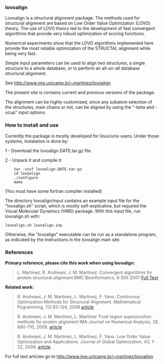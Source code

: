 ### lovoalign ###

Lovoalign is a structural alignment package. The methods used for structural alignment are based on Low Order Value Optimization (LOVO) theory. The use of LOVO theory led to the development of fast convergent algorithms that provide very robust optimization of scoring functions.

Numerical experiments show that the LOVO algorithms implemented here provide the most reliable optimization of the STRUCTAL alignment while being very fast.

Simple input parameters can be used to align two structures, a single structure to a whole database, or to perform an all-on-all database structural alignment.

See http://www.ime.unicamp.br/~martinez/lovoalign

The present site is contains current and previous versions of the package.

The alignment can be highly customized, since any subatom selection of the structures, main chains or not, can be aligned by using the "-beta and -ocup" input options.

### How to install and use ###

Currently the package is mostly developed for linux/unix users. Under those systems, instalation is done by:

1 - Download the lovoalign.DATE.tar.gz file.

2 - Unpack it and compile it:

```
    tar -xzvf lovoalign.DATE.tar.gz
    cd lovoalign
    ./configure
    make
```

(You must have some fortran compiler installed)

The directory lovoalign/input contains an example input file for the "lovoalign.sh"
script, which is mostly self-explicative, but required the Visual Molecular Dynamics (VMD) package. With this input file, run lovoalign.sh with:

` lovoalign.sh lovoalign.inp `

Otherwise, the "lovoalign" executable can be run as a standalone program, as indicated by the instructions in the lovoalign main site.

### References ###

**Primary reference, please cite this work when using lovoalign:**

> L. Martinez, R. Andreani, J. M. Martinez.
> Convergent algorithms for protein structural alignment
> BMC Bioinformatics, 8:306 2007
> [Full Text](http://www.biomedcentral.com/1471-2105/8/306/abstract)

**Related work:**

> R. Andreani, J. M. Martinez, L. Martinez, F. Yano.
> Continuous Optimization Methods for Structural Alignment.
> Mathematical Pogramming, 112:93-124, 2008
> [article](http://www.springerlink.com/content/hv537728r6k15qu4/)

> R. Andreani, J. M. Martinez, L. Martinez
> Trust region superposition methods for protein alignment
> IMA Journal on Numerical Analysis, 28, 690-710, 2008.
> [article](http://imajna.oxfordjournals.org/cgi/content/abstract/drn021)

> R. Andreani, J. M. Martinez, L. Martinez, F. Yano.
> Low Order Value Optimization and Applications.
> Journal of Global Optimization, 43, 1-22, 2009.
> [article](http://www.springerlink.com/content/hw66734228844619/)

For full text articles go to http://www.ime.unicamp.br/~martinez/lovoalign

